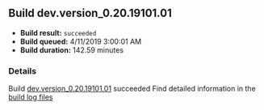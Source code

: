 ## Build dev.version_0.20.19101.01
- **Build result:** `succeeded`
- **Build queued:** 4/11/2019 3:00:01 AM
- **Build duration:** 142.59 minutes
### Details
Build [dev.version_0.20.19101.01](https://winappstudio.visualstudio.com/web/build.aspx?pcguid=a4ef43be-68ce-4195-a619-079b4d9834c2&builduri=vstfs%3a%2f%2f%2fBuild%2fBuild%2f27561) succeeded
Find detailed information in the [build log files](https://uwpctdiags.blob.core.windows.net/buildlogs/dev.version_0.20.19101.01_logs.zip)
